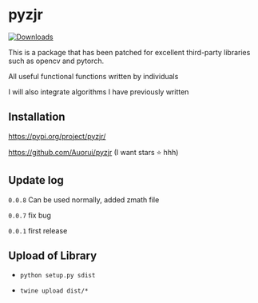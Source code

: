 # pyzjr

[![Downloads](https://static.pepy.tech/badge/dumb-menu)](https://pepy.tech/project/dumb-menu)

This is a package that has been patched for excellent third-party libraries such as opencv and pytorch.

All useful functional functions written by individuals

I will also integrate algorithms I have previously written

## Installation

https://pypi.org/project/pyzjr/

https://github.com/Auorui/pyzjr (I want stars ⭐ hhh)

## Update log

`0.0.8` Can be used normally, added zmath file

`0.0.7` fix bug

`0.0.1` first release

## Upload of Library

* `python setup.py sdist`

* `twine upload dist/*`
